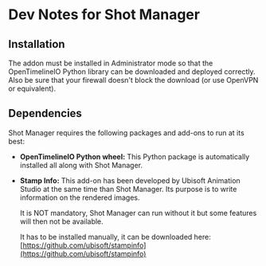 # Dev Notes for Shot Manager

## Installation
The addon must be installed in Administrator mode so that the OpenTimelineIO Python library can
be downloaded and deployed correctly. Also be sure that your firewall doesn't block the download (or use OpenVPN or equivalent).

## Dependencies
Shot Manager requires the following packages and add-ons to run at its best:

- **OpenTimelineIO Python wheel:** This Python package is automatically installed all along with Shot Manager.

- **Stamp Info:** This add-on has been developed by Ubisoft Animation Studio at the same time than Shot Manager.
    Its purpose is to write information on the rendered images.

    It is NOT mandatory, Shot Manager can run without it but some features will then not be available.

    It has to be installed manually, it can be downloaded here: [https://github.com/ubisoft/stampinfo](https://github.com/ubisoft/stampinfo)